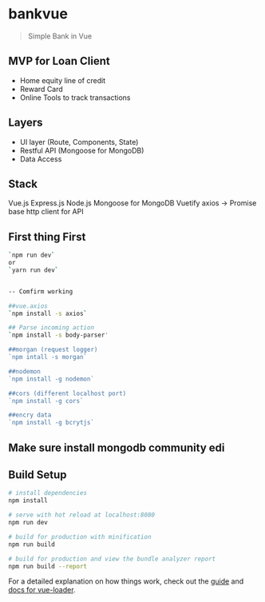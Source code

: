 # bankvue

> Simple Bank in Vue

## MVP for Loan Client
- Home equity line of credit
- Reward Card
- Online Tools to track transactions

## Layers
- UI layer (Route, Components, State)
- Restful API (Mongoose for MongoDB)
- Data Access

## Stack

Vue.js
Express.js
Node.js
Mongoose for MongoDB
Vuetify
axios -> Promise base http client  for API



## First thing First

```bash
`npm run dev` 
or 
`yarn run dev`


-- Comfirm working

##vue.axios
`npm install -s axios` 

## Parse incoming action
`npm install -s body-parser'

##morgan (request logger)
`npm intall -s morgan`

##nodemon
`npm install -g nodemon`

##cors (different localhost port)
`npm install -g cors`

##encry data
`npm install -g bcrytjs`

```

## Make sure install mongodb community edi

## Build Setup

``` bash
# install dependencies
npm install

# serve with hot reload at localhost:8080
npm run dev

# build for production with minification
npm run build

# build for production and view the bundle analyzer report
npm run build --report
```

For a detailed explanation on how things work, check out the [guide](http://vuejs-templates.github.io/webpack/) and [docs for vue-loader](http://vuejs.github.io/vue-loader).
